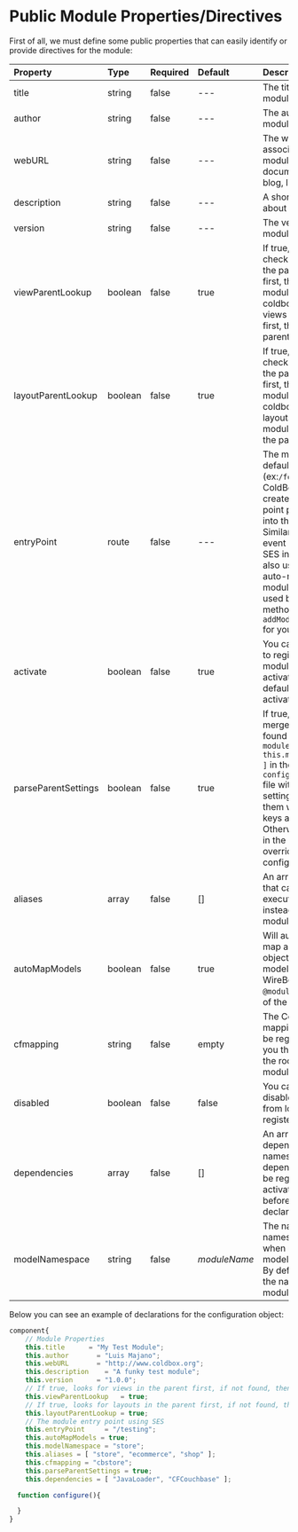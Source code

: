 # Public Module Properties\/Directives

First of all, we must define some public properties that can easily identify or provide directives for the module:

| Property | Type | Required | Default | Description |
| :--- | :--- | :--- | :--- | :--- |
| title | string | false | --- | The title of the module |
| author | string | false | --- | The author of the module |
| webURL | string | false | --- | The web URL associated with this module. Maybe for documentation, blog, links, etc. |
| description | string | false | --- | A short description about the module |
| version | string | false | --- | The version of the module |
| viewParentLookup | boolean | false | true | If true, coldbox checks for views in the parent overrides first, then in the module. If false, coldbox checks for views in the module first, then the parent. |
| layoutParentLookup | boolean | false | true | If true, coldbox checks for layouts in the parent overrides first, then in the module. If false, coldbox checks for layouts in the module first, then the parent. |
| entryPoint | route | false | --- | The module's  default route \(ex:`/forgebox`\) that ColdBox will use to create an entry point pattern link into the module. Similar to the default event setting. The SES interceptor will also use this to auto-register the module's routes if used by calling the method `addModuleRoutes()` for you. |
| activate | boolean | false | true | You can tell ColdBox to register the module but NOT to activate it. By default, all modules activate. |
| parseParentSettings | boolean | false | true | If true, ColdBox will merge any settings found in `moduleSettings[ this.modelNamespace ]` in the `config/ColdBox.cfc` file with the module settings, overriding them where the keys are the same.  Otherwise, settings in the module will override the parent configuration. |
| aliases | array | false | \[\] | An array of names that can be used to execute the module instead of only the module folder name |
| autoMapModels | boolean | false | true | Will automatically map all model objects under the models folder in WireBox using `@modulename` as part of the alias. |
| cfmapping | string | false | empty | The ColdFusion mapping that should be registered for you that points to the root of the module. |
| disabled | boolean | false | false | You can manually disable a module from loading and registering |
| dependencies | array | false | \[\] | An array of dependent module names. All dependencies will be registered and activated FIRST before the module declaring them. |
| modelNamespace | string | false | _moduleName_ | The name of the namespace to use when registering models in WireBox. By default it uses the name of the module. |

Below you can see an example of declarations for the configuration object:

```javascript
component{
    // Module Properties
    this.title      = "My Test Module";
    this.author       = "Luis Majano";
    this.webURL       = "http://www.coldbox.org";
    this.description    = "A funky test module";
    this.version      = "1.0.0";
    // If true, looks for views in the parent first, if not found, then in the module. Else vice-versa
    this.viewParentLookup   = true;
    // If true, looks for layouts in the parent first, if not found, then in module. Else vice-versa
    this.layoutParentLookup = true;
    // The module entry point using SES
    this.entryPoint     = "/testing";
    this.autoMapModels = true;
    this.modelNamespace = "store";
    this.aliases = [ "store", "ecommerce", "shop" ];
    this.cfmapping = "cbstore";
    this.parseParentSettings = true;
    this.dependencies = [ "JavaLoader", "CFCouchbase" ];

  function configure(){

  }
}
```

